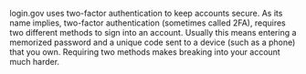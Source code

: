 login.gov uses two-factor authentication to keep accounts secure. As its name implies, two-factor authentication (sometimes called 2FA), requires two different methods to sign into an account. Usually this means entering a memorized password and a unique code sent to a device (such as a phone) that you own. Requiring two methods makes breaking into your account much harder.
